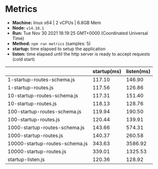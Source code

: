 # Metrics
* __Machine:__ linux x64 | 2 vCPUs | 6.8GB Mem
* __Node:__ `v14.18.1`
* __Run:__ Tue Nov 30 2021 18:19:25 GMT+0000 (Coordinated Universal Time)
* __Method:__ `npm run metrics` (samples: 5)
* __startup:__ time elapsed to setup the application
* __listen:__ time elapsed until the http server is ready to accept requests (cold start)

| | startup(ms) | listen(ms) |
|-| -       | -      |
| 1-startup-routes-schema.js | 117.10 | 146.90 |
| 1-startup-routes.js | 117.56 | 126.86 |
| 10-startup-routes-schema.js | 117.31 | 151.40 |
| 10-startup-routes.js | 118.13 | 128.76 |
| 100-startup-routes-schema.js | 119.94 | 190.50 |
| 100-startup-routes.js | 120.44 | 139.91 |
| 1000-startup-routes-schema.js | 143.66 | 574.31 |
| 1000-startup-routes.js | 140.37 | 260.58 |
| 10000-startup-routes-schema.js | 343.63 | 3586.92 |
| 10000-startup-routes.js | 339.01 | 1325.53 |
| startup-listen.js | 120.36 | 128.92 |
